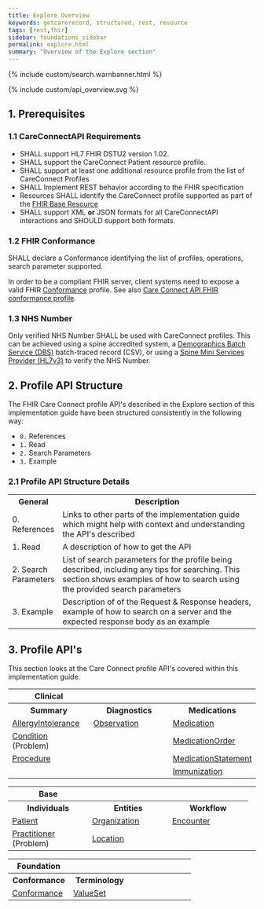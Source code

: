 ```yaml
---
title: Explore Overview
keywords: getcarerecord, structured, rest, resource
tags: [rest,fhir]
sidebar: foundations_sidebar
permalink: explore.html
summary: "Overview of the Explore section"
---
```


{% include custom/search.warnbanner.html %}

{% include custom/api_overview.svg %}

## 1. Prerequisites ##

### 1.1 CareConnectAPI Requirements ###

- SHALL support HL7 FHIR DSTU2 version 1.02.
- SHALL support the CareConnect Patient resource profile.
- SHALL support at least one additional resource profile from the list of CareConnect Profiles
- SHALL Implement REST behavior according to the FHIR specification
- Resources SHALL identify the CareConnect profile supported as part of the [FHIR Base Resource](https://hl7.org/fhir/DSTU2/resource-definitions.html#Resource.meta)
- SHALL support XML **or** JSON formats for all CareConnectAPI interactions and SHOULD support both formats.


### 1.2 FHIR Conformance ###

SHALL declare a Conformance identifying the list of profiles, operations, search parameter supported.

In order to be a compliant FHIR server, client systems need to expose a valid FHIR [Conformance](https://www.hl7.org/fhir/DSTU2/conformance.html) profile. See also [Care Connect API FHIR conformance profile](restfulapis_conformance_conformance.html).

### 1.3 NHS Number ###

Only verified NHS Number SHALL be used with CareConnect profiles. This can be achieved using a spine accredited system, a [Demographics Batch Service (DBS)](https://developer.nhs.uk/library/systems/demographic-batch-service-dbs/) batch-traced record (CSV), or using a [Spine Mini Services Provider (HL7v3)](https://nhsconnect.github.io/spine-smsp/) to verify the NHS Number.

## 2. Profile API Structure ##
The FHIR Care Connect profile API's described in the Explore section of this implementation guide have been structured consistently in the following way:
- `0.` References
- `1.` Read
- `2.` Search Parameters
- `3.` Example

### 2.1 Profile API Structure Details ###

<table style="min-width:100%;width:100%">
<tr id="clinical">
<th style="width:20%;">General</th>
<th style="width:80%;">Description </th>
</tr>
<tr>
<td>0. References</td>
<td>Links to other parts of the implementation guide which might help with context and understanding the API's described</td>
</tr>
<tr>
<td>1. Read</td>
<td>A description of how to get the API</td>
</tr>
<tr>
<td>2. Search Parameters</td>
<td>List of search parameters for the profile being described, including any tips for searching. This section shows examples of how to search using the provided search parameters</td>
</tr>
<tr>
<td>3. Example</td>
<td>Description of of the Request & Response headers, example of how to search on a server and the expected response body as an example</td>
</tr>
</table>

## 3. Profile API's ##
This section looks at the Care Connect profile API's covered within this implementation guide.


<table style="min-width:100%;width:100%">
<tr id="clinical">
<th style="width:33%;">Clinical</th>
<th style="width:33%;">&nbsp;</th>
<th style="width:33%;">&nbsp;</th>
</tr>
<tr id="clinicald">
<th>Summary</th>
<th>Diagnostics</th>
<th>Medications</th>
</tr>
<tr>
<td><a href="restfulapis_clinical_allergyintolerance.html">AllergyIntolerance</a></td>
<td><a href="restfulapis_clinical_observation.html">Observation</a></td>
<td><a href="restfulapis_clinical_medication.html">Medication</a></td>
</tr>
<tr>
<td><a href="restfulapis_clinical_condition.html">Condition</a> (Problem)</td>
<td>&nbsp;</td>
<td><a href="restfulapis_clinical_medicationorder.html">MedicationOrder</a></td>
</tr>
<tr>
<td><a href="restfulapis_clinical_procedure.html">Procedure</a></td>
<td>&nbsp;</td>
<td><a href="restfulapis_clinical_medicationstatement.html">MedicationStatement</a></td>
</tr>
<tr>
<td>&nbsp;</td>
<td>&nbsp;</td>
<td><a href="restfulapis_clinical_immunization.html">Immunization</a></td>
</tr>
</table>

<table style="min-width:100%;width:100%">
<tr id="base">
<th style="width:33%;">Base</th>
<th style="width:33%;">&nbsp;</th>
<th style="width:33%;">&nbsp;</th>
</tr>
<tr id="based">
<th>Individuals</th>
<th>Entities</th>
<th>Workflow</th>
</tr>
<tr>
<td><a href="restfulapis_identification_patient.html">Patient</a></td>
<td><a href="restfulapis_identification_organisation.html">Organization</a></td>
<td><a href="restfulapis_workflow_encounter.html">Encounter</a></td><td></td>
</tr>
<tr>
<td><a href="restfulapis_identification_practitioner.html">Practitioner</a> (Problem)</td>
<td><a href="restfulapis_identification_location.html">Location</a></td>
<td>&nbsp;</td>
</tr>
</table>


<table style="min-width:100%;width:100%">
<tr id="conformance">
<th style="width:33%;">Foundation</th>
<th style="width:33%;"></th>
<th style="width:33%;"></th>
</tr>
<tr id="conformanced">
<th>Conformance</th>
<th>Terminology</th>
<th>&nbsp;</th>
</tr>
<tr>
<td><a href="restfulapis_conformance_conformance.html">Conformance</a></td>
<td><a href="restfulapis_conformance_valueset.html">ValueSet</a></td>
<td>&nbsp;</td>
</tr>
</table>
